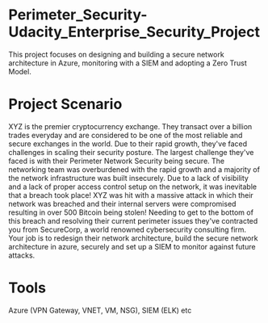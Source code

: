 # Perimeter_Security-Udacity_Enterprise_Security_Project
This project focuses on designing and building a secure network architecture in Azure, monitoring with a SIEM and adopting a Zero Trust Model.

# Project Scenario
XYZ is the premier cryptocurrency exchange. They transact over a billion trades everyday and are considered to be one of the most reliable and secure exchanges in the world. Due to their rapid growth, they've faced challenges in scaling their security posture.
The largest challenge they've faced is with their Perimeter Network Security being secure. The networking team was overburdened with the rapid growth and a majority of the network infrastructure was built insecurely.
Due to a lack of visibility and a lack of proper access control setup on the network, it was inevitable that a breach took place! XYZ was hit with a massive attack in which their network was breached and their internal servers were compromised resulting in over 500 Bitcoin being stolen!
Needing to get to the bottom of this breach and resolving their current perimeter issues they've contracted you from SecureCorp, a world renowned cybersecurity consulting firm. Your job is to redesign their network architecture, build the secure network architecture in azure, securely and set up a SIEM to monitor against future attacks.

# Tools
Azure (VPN Gateway, VNET, VM, NSG), SIEM (ELK) etc
